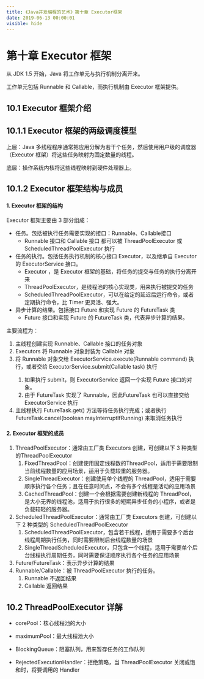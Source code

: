 ```yaml
---
title: 《Java并发编程的艺术》第十章 Executor框架
date: 2019-06-13 00:00:01
visible: hide
---
```


# 第十章 Executor 框架

从 JDK 1.5 开始，Java 将工作单元与执行机制分离开来。

工作单元包括 Runnable 和 Callable，而执行机制由 Executor 框架提供。

## 10.1 Executor 框架介绍

## 10.1.1 Executor 框架的两级调度模型

上层：Java 多线程程序通常把应用分解为若干个任务，然后使用用户级的调度器（Executor 框架）将这些任务映射为固定数量的线程。

底层：操作系统内核将这些线程映射到硬件处理器上。

## 10.1.2 Executor 框架结构与成员

#### 1. Executor 框架的结构

Executor 框架主要由 3 部分组成：

- 任务。包括被执行任务需要实现的接口：Runnable、Callable接口
  - Runnable 接口和 Callable 接口 都可以被 ThreadPoolExecutor 或 ScheduledThreadPoolExecutor 执行
- 任务的执行。包括任务执行机制的核心接口 Executor，以及继承自 Executor 的 ExecutorService 接口。
  - Executor ，是 Executor 框架的基础，将任务的提交与任务的执行分离开来
  - ThreadPoolExecutor，是线程池的核心实现类，用来执行被提交的任务
  - ScheduledThreadPoolExecutor，可以在给定的延迟后运行命令，或者定期执行命令，比 Timer 更灵活、强大。
- 异步计算的结果。包括接口 Future 和实现 Future 的 FutureTask 类
  - Future 接口和实现 Future 的 FutureTask 类，代表异步计算的结果。

主要流程为：

1. 主线程创建实现 Runnable、Callable 接口的任务对象
2. Executors 将 Runnable 对象封装为 Callable 对象
3. 将 Runnable 对象交给 ExecutorService.execute(Runnable command) 执行，或者交给 ExecutorService.submit(Callable<T> task) 执行
   1. 如果执行 submit，则 ExecutorService 返回一个实现 Future 接口的对象。
   2. 由于 FutureTask 实现了 Runnable，因此FutureTask 也可以直接交给 ExecutorService 执行
4. 主线程执行 FutureTask.get() 方法等待任务执行完成；或者执行 FutureTask.cancel(boolean mayInterruptIfRunning) 来取消任务执行

#### 2. Executor 框架的成员

1. ThreadPoolExecutor：通常由工厂类 Executors 创建，可创建以下 3 种类型的ThreadPoolExecutor
   1. FixedThreadPool：创建使用固定线程数的ThreadPool，适用于需要限制当前线程数量的应用场景，适用于负载较重的服务器。
   2. SingleThreadExecutor：创建使用单个线程的 ThreadPool，适用于需要顺序执行各个任务；且在任意时间点，不会有多个线程是活动的应用场景
   3. CachedThreadPool：创建一个会根据需要创建新线程的 ThreadPool，是大小无界的线程池，适用于执行很多的短期异步任务的小程序，或者是负载较轻的服务器。
2. ScheduledThreadPoolExecutor：通常由工厂类 Executors 创建，可创建以下 2 种类型的 ScheduledThreadPoolExecutor
   1. ScheduledThreadPoolExecutor，包含若干线程，适用于需要多个后台线程周期执行任务，同时需要限制后台线程数量的场景
   2. SingleThreadScheduledExecutor，只包含一个线程，适用于需要单个后台线程执行周期任务，同时需要保证顺序执行各个任务的应用场景
3. Future/FutureTask：表示异步计算的结果
4. Runnable/Callable：被 ThreadPoolExecutor 执行的任务。
   1. Runnable 不返回结果
   2. Callable 返回结果

## 10.2 ThreadPoolExecutor 详解

- corePool：核心线程池的大小

- maximumPool：最大线程池大小

- BlockingQueue：阻塞队列，用来暂存任务的工作队列

- RejectedExecutionHandler：拒绝策略，当 ThreadPoolExecutor 关闭或饱和时，将要调用的 Handler
